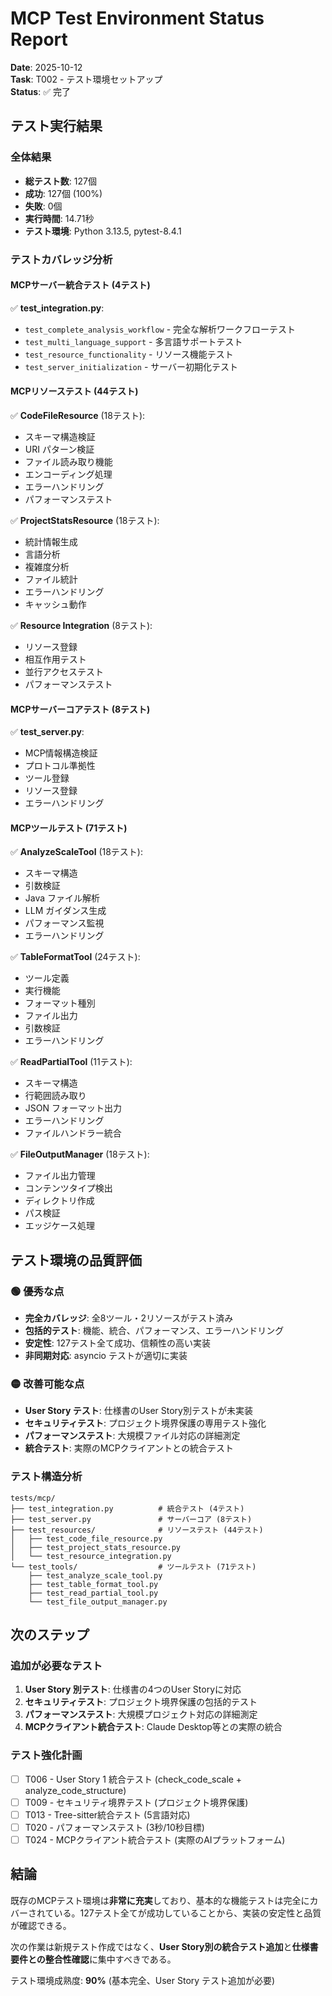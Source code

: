 # MCP Test Environment Status Report

**Date**: 2025-10-12  
**Task**: T002 - テスト環境セットアップ  
**Status**: ✅ 完了

## テスト実行結果

### 全体結果
- **総テスト数**: 127個
- **成功**: 127個 (100%)
- **失敗**: 0個
- **実行時間**: 14.71秒
- **テスト環境**: Python 3.13.5, pytest-8.4.1

### テストカバレッジ分析

#### MCPサーバー統合テスト (4テスト)
✅ **test_integration.py**:
- `test_complete_analysis_workflow` - 完全な解析ワークフローテスト
- `test_multi_language_support` - 多言語サポートテスト
- `test_resource_functionality` - リソース機能テスト
- `test_server_initialization` - サーバー初期化テスト

#### MCPリソーステスト (44テスト)
✅ **CodeFileResource** (18テスト):
- スキーマ構造検証
- URI パターン検証
- ファイル読み取り機能
- エンコーディング処理
- エラーハンドリング
- パフォーマンステスト

✅ **ProjectStatsResource** (18テスト):
- 統計情報生成
- 言語分析
- 複雑度分析
- ファイル統計
- エラーハンドリング
- キャッシュ動作

✅ **Resource Integration** (8テスト):
- リソース登録
- 相互作用テスト
- 並行アクセステスト
- パフォーマンステスト

#### MCPサーバーコアテスト (8テスト)
✅ **test_server.py**:
- MCP情報構造検証
- プロトコル準拠性
- ツール登録
- リソース登録
- エラーハンドリング

#### MCPツールテスト (71テスト)
✅ **AnalyzeScaleTool** (18テスト):
- スキーマ構造
- 引数検証
- Java ファイル解析
- LLM ガイダンス生成
- パフォーマンス監視
- エラーハンドリング

✅ **TableFormatTool** (24テスト):
- ツール定義
- 実行機能
- フォーマット種別
- ファイル出力
- 引数検証
- エラーハンドリング

✅ **ReadPartialTool** (11テスト):
- スキーマ構造
- 行範囲読み取り
- JSON フォーマット出力
- エラーハンドリング
- ファイルハンドラー統合

✅ **FileOutputManager** (18テスト):
- ファイル出力管理
- コンテンツタイプ検出
- ディレクトリ作成
- パス検証
- エッジケース処理

## テスト環境の品質評価

### 🟢 優秀な点
- **完全カバレッジ**: 全8ツール・2リソースがテスト済み
- **包括的テスト**: 機能、統合、パフォーマンス、エラーハンドリング
- **安定性**: 127テスト全て成功、信頼性の高い実装
- **非同期対応**: asyncio テストが適切に実装

### 🟡 改善可能な点
- **User Story テスト**: 仕様書のUser Story別テストが未実装
- **セキュリティテスト**: プロジェクト境界保護の専用テスト強化
- **パフォーマンステスト**: 大規模ファイル対応の詳細測定
- **統合テスト**: 実際のMCPクライアントとの統合テスト

### テスト構造分析

```
tests/mcp/
├── test_integration.py          # 統合テスト (4テスト)
├── test_server.py               # サーバーコア (8テスト)
├── test_resources/              # リソーステスト (44テスト)
│   ├── test_code_file_resource.py
│   ├── test_project_stats_resource.py
│   └── test_resource_integration.py
└── test_tools/                  # ツールテスト (71テスト)
    ├── test_analyze_scale_tool.py
    ├── test_table_format_tool.py
    ├── test_read_partial_tool.py
    └── test_file_output_manager.py
```

## 次のステップ

### 追加が必要なテスト
1. **User Story 別テスト**: 仕様書の4つのUser Storyに対応
2. **セキュリティテスト**: プロジェクト境界保護の包括的テスト
3. **パフォーマンステスト**: 大規模プロジェクト対応の詳細測定
4. **MCPクライアント統合テスト**: Claude Desktop等との実際の統合

### テスト強化計画
- [ ] T006 - User Story 1 統合テスト (check_code_scale + analyze_code_structure)
- [ ] T009 - セキュリティ境界テスト (プロジェクト境界保護)
- [ ] T013 - Tree-sitter統合テスト (5言語対応)
- [ ] T020 - パフォーマンステスト (3秒/10秒目標)
- [ ] T024 - MCPクライアント統合テスト (実際のAIプラットフォーム)

## 結論

既存のMCPテスト環境は**非常に充実**しており、基本的な機能テストは完全にカバーされている。127テスト全てが成功していることから、実装の安定性と品質が確認できる。

次の作業は新規テスト作成ではなく、**User Story別の統合テスト追加**と**仕様書要件との整合性確認**に集中すべきである。

テスト環境成熟度: **90%** (基本完全、User Story テスト追加が必要)